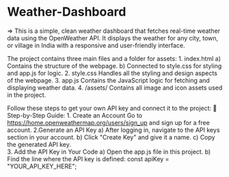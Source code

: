 # Weather-Dashboard
  => This is a simple, clean weather dashboard that fetches real-time weather data using the OpenWeather API.
  It displays the weather for any city, town, or village in India with a responsive and user-friendly interface.
  
 The project contains three main files and a folder for assets:
    1. index.html
          a) Contains the structure of the webpage.
          b) Connected to style.css for styling and app.js for logic.
    2. style.css
          Handles all the styling and design aspects of the webpage.
    3. app.js
          Contains the JavaScript logic for fetching and displaying weather data.
    4. /assets/
          Contains all image and icon assets used in the project.

 Follow these steps to get your own API key and connect it to the project:
  📌 Step-by-Step Guide:
      1. Create an Account
          Go to https://home.openweathermap.org/users/sign_up and sign up for a free account.
      2.Generate an API Key
          a) After logging in, navigate to the API keys section in your account.
            b) Click "Create Key" and give it a name.
                c) Copy the generated API key.  
      3. Add the API Key in Your Code
            a)  Open the app.js file in this project.
                 b) Find the line where the API key is defined:
                      const apiKey = "YOUR_API_KEY_HERE";

  
